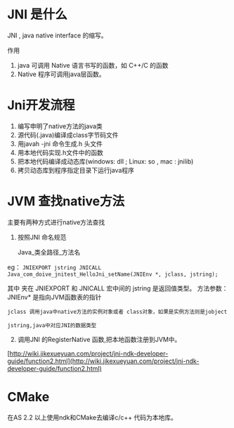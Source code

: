 
# JNI 是什么 #

JNI , java native interface 的缩写。

作用

1. java 可调用 Native 语言书写的函数，如 C++/C 的函数
2. Native 程序可调用java层函数。

# Jni开发流程 #

1. 编写申明了native方法的java类
2. 源代码(.java)编译成class字节码文件
3. 用javah -jni 命令生成.h 头文件
4. 用本地代码实现.h文件中的函数
5. 把本地代码编译成动态库(windows: dll ; Linux: so , mac : jnilib)
6. 拷贝动态库到程序指定目录下运行java程序

# JVM 查找native方法 #

主要有两种方式进行native方法查找

1. 按照JNI 命名规范

	Java_类全路径_方法名

eg：
	`JNIEXPORT jstring JNICALL Java_com_doive_jnitest_HelloJni_setName(JNIEnv *, jclass, jstring);`

其中 夹在 JNIEXPORT 和 JNICALL 宏中间的 jstring 是返回值类型。
方法参数：
	JNIEnv* 是指向JVM函数表的指针
	
	jclass 调用java中native方法的实例对象或者 class对象，如果是实例方法则是jobject

	jstring,java中对应JNI的数据类型

2. 调用JNI 的RegisterNative 函数,把本地函数注册到JVM中。

[http://wiki.jikexueyuan.com/project/jni-ndk-developer-guide/function2.html](http://wiki.jikexueyuan.com/project/jni-ndk-developer-guide/function2.html)

# CMake #

在AS 2.2 以上使用ndk和CMake去编译c/c++ 代码为本地库。


